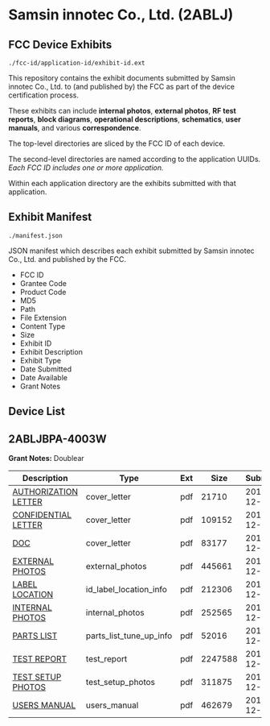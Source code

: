 # Samsin innotec Co., Ltd. (2ABLJ)
## FCC Device Exhibits

```
./fcc-id/application-id/exhibit-id.ext
```

This repository contains the exhibit documents submitted by Samsin innotec Co., Ltd. to (and published by) the FCC as part of the device certification process.

These exhibits can include **internal photos**, **external photos**, **RF test reports**, **block diagrams**, **operational descriptions**, **schematics**, **user manuals**, and various **correspondence**.

The top-level directories are sliced by the FCC ID of each device.

The second-level directories are named according to the application UUIDs. *Each FCC ID includes one or more application.*

Within each application directory are the exhibits submitted with that application. 

## Exhibit Manifest

```
./manifest.json
```

JSON manifest which describes each exhibit submitted by Samsin innotec Co., Ltd. and published by the FCC.

- FCC ID
- Grantee Code
- Product Code
- MD5
- Path
- File Extension
- Content Type
- Size
- Exhibit ID
- Exhibit Description
- Exhibit Type
- Date Submitted
- Date Available
- Grant Notes

## Device List
## 2ABLJBPA-4003W
**Grant Notes:** Doublear

| Description | Type | Ext | Size | Submitted | Available |
| ----------- | ---- | --- | ---- | --------- | --------- |
| [AUTHORIZATION LETTER](2ABLJBPA-4003W/5b2f1ddbd2d5a7dee26f5f4e2c327857/2151646.pdf) | cover_letter | pdf | 21710 | 2013-12-26 | 2013-12-26 |
| [CONFIDENTIAL LETTER](2ABLJBPA-4003W/5b2f1ddbd2d5a7dee26f5f4e2c327857/2151647.pdf) | cover_letter | pdf | 109152 | 2013-12-26 | 2013-12-26 |
| [DOC](2ABLJBPA-4003W/5b2f1ddbd2d5a7dee26f5f4e2c327857/2151648.pdf) | cover_letter | pdf | 83177 | 2013-12-26 | 2013-12-26 |
| [EXTERNAL PHOTOS](2ABLJBPA-4003W/5b2f1ddbd2d5a7dee26f5f4e2c327857/2151649.pdf) | external_photos | pdf | 445661 | 2013-12-26 | 2013-12-26 |
| [LABEL LOCATION](2ABLJBPA-4003W/5b2f1ddbd2d5a7dee26f5f4e2c327857/2151651.pdf) | id_label_location_info | pdf | 212306 | 2013-12-26 | 2013-12-26 |
| [INTERNAL PHOTOS](2ABLJBPA-4003W/5b2f1ddbd2d5a7dee26f5f4e2c327857/2151650.pdf) | internal_photos | pdf | 252565 | 2013-12-26 | 2013-12-26 |
| [PARTS LIST](2ABLJBPA-4003W/5b2f1ddbd2d5a7dee26f5f4e2c327857/2151652.pdf) | parts_list_tune_up_info | pdf | 52016 | 2013-12-26 | 2013-12-26 |
| [TEST REPORT](2ABLJBPA-4003W/5b2f1ddbd2d5a7dee26f5f4e2c327857/2151653.pdf) | test_report | pdf | 2247588 | 2013-12-26 | 2013-12-26 |
| [TEST SETUP PHOTOS](2ABLJBPA-4003W/5b2f1ddbd2d5a7dee26f5f4e2c327857/2151654.pdf) | test_setup_photos | pdf | 311875 | 2013-12-26 | 2013-12-26 |
| [USERS MANUAL](2ABLJBPA-4003W/5b2f1ddbd2d5a7dee26f5f4e2c327857/2151655.pdf) | users_manual | pdf | 462679 | 2013-12-26 | 2013-12-26 |
